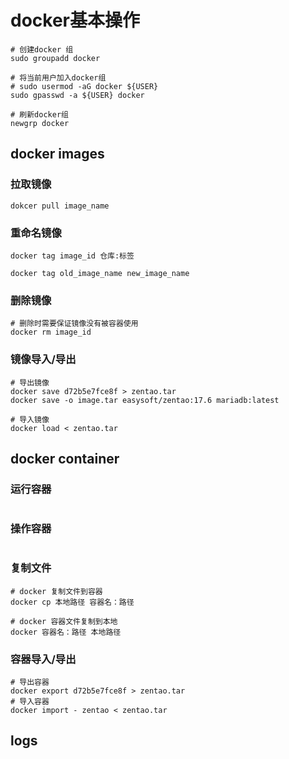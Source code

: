 # docker基本操作

```shell
# 创建docker 组
sudo groupadd docker

# 将当前用户加入docker组
# sudo usermod -aG docker ${USER}
sudo gpasswd -a ${USER} docker

# 刷新docker组
newgrp docker
```

## docker images

### 拉取镜像

```shell
dokcer pull image_name
```

### 重命名镜像

```shell
docker tag image_id 仓库:标签

docker tag old_image_name new_image_name
```

### 删除镜像

```shell
# 删除时需要保证镜像没有被容器使用
docker rm image_id
```

### 镜像导入/导出

```shell
# 导出镜像
docker save d72b5e7fce8f > zentao.tar
docker save -o image.tar easysoft/zentao:17.6 mariadb:latest

# 导入镜像
docker load < zentao.tar
```

## docker container

### 运行容器

```shell

```

### 操作容器

```shell

```

### 复制文件

```shell
# docker 复制文件到容器
docker cp 本地路径 容器名：路径

# docker 容器文件复制到本地
docker 容器名：路径 本地路径
```

### 容器导入/导出

```shell
# 导出容器
docker export d72b5e7fce8f > zentao.tar
# 导入容器
docker import - zentao < zentao.tar
```

## logs

